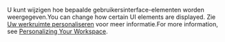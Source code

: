 <span data-ttu-id="ee11d-101">U kunt wijzigen hoe bepaalde gebruikersinterface-elementen worden weergegeven.</span><span class="sxs-lookup"><span data-stu-id="ee11d-101">You can change how certain UI elements are displayed.</span></span> <span data-ttu-id="ee11d-102">Zie [Uw werkruimte personaliseren](../ui-personalization-user.md) voor meer informatie.</span><span class="sxs-lookup"><span data-stu-id="ee11d-102">For more information, see [Personalizing Your Workspace](../ui-personalization-user.md).</span></span>
